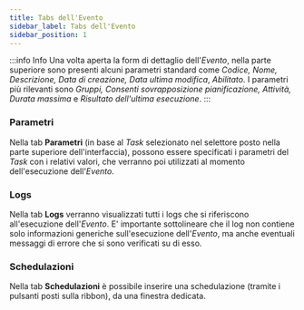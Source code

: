 ```yaml
---
title: Tabs dell'Evento
sidebar_label: Tabs dell'Evento
sidebar_position: 1
---
```


:::info Info
Una volta aperta la form di dettaglio dell'*Evento*, nella parte superiore sono presenti alcuni parametri standard come *Codice, Nome, Descrizione, Data di creazione, Data ultima modifica*, *Abilitato*. I parametri più rilevanti sono  *Gruppi, Consenti sovrapposizione pianificazione, Attività, Durata massima* e *Risultato dell'ultima esecuzione*.
:::

### Parametri
Nella tab **Parametri** (in base al *Task* selezionato nel selettore posto nella parte superiore dell'interfaccia), possono essere specificati i parametri del *Task* con i relativi valori, che verranno poi utilizzati al momento dell'esecuzione dell'*Evento*.

### Logs
Nella tab **Logs** verranno visualizzati tutti i logs che si riferiscono all'esecuzione dell'*Evento*. E' importante sottolineare che il log non contiene solo informazioni generiche sull'esecuzione dell'*Evento*, ma anche eventuali messaggi di errore che si sono verificati su di esso.

### Schedulazioni
Nella tab **Schedulazioni** è possibile inserire una schedulazione (tramite i pulsanti posti sulla ribbon), da una finestra dedicata.

